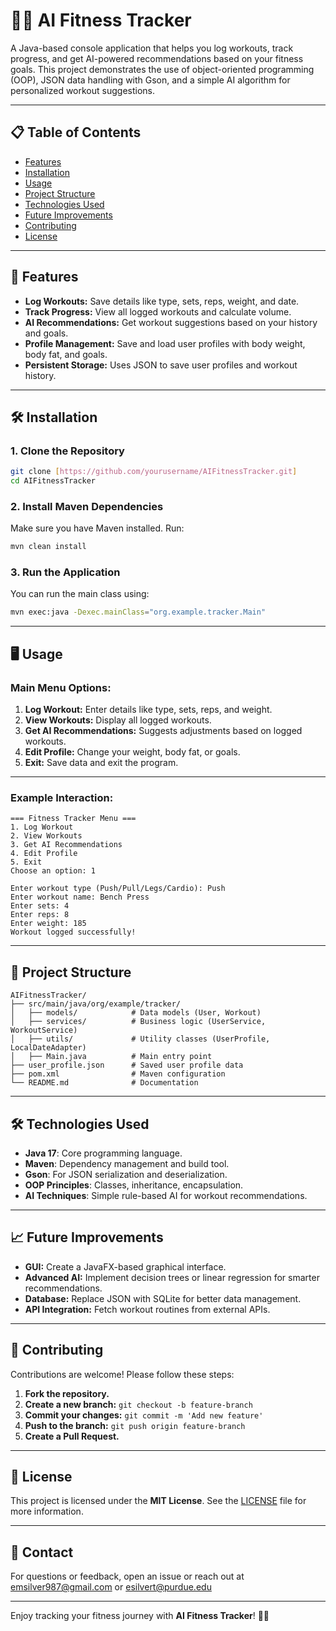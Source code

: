# 🏋️‍♂️ AI Fitness Tracker
A Java-based console application that helps you log workouts, track progress, and get AI-powered recommendations based on your fitness goals. This project demonstrates the use of object-oriented programming (OOP), JSON data handling with Gson, and a simple AI algorithm for personalized workout suggestions.

---

## 📋 **Table of Contents**
- [Features](#features)
- [Installation](#installation)
- [Usage](#usage)
- [Project Structure](#project-structure)
- [Technologies Used](#technologies-used)
- [Future Improvements](#future-improvements)
- [Contributing](#contributing)
- [License](#license)

---

## 🚀 **Features**
- **Log Workouts:** Save details like type, sets, reps, weight, and date.  
- **Track Progress:** View all logged workouts and calculate volume.  
- **AI Recommendations:** Get workout suggestions based on your history and goals.  
- **Profile Management:** Save and load user profiles with body weight, body fat, and goals.  
- **Persistent Storage:** Uses JSON to save user profiles and workout history.

---

## 🛠 **Installation**

### 1. **Clone the Repository**
```bash
git clone [https://github.com/yourusername/AIFitnessTracker.git]
cd AIFitnessTracker
```

### 2. **Install Maven Dependencies**
Make sure you have Maven installed. Run:
```bash
mvn clean install
```

### 3. **Run the Application**
You can run the main class using:
```bash
mvn exec:java -Dexec.mainClass="org.example.tracker.Main"
```

---

## 🖥 **Usage**

### **Main Menu Options:**
1. **Log Workout:** Enter details like type, sets, reps, and weight.  
2. **View Workouts:** Display all logged workouts.  
3. **Get AI Recommendations:** Suggests adjustments based on logged workouts.  
4. **Edit Profile:** Change your weight, body fat, or goals.  
5. **Exit:** Save data and exit the program.  

---

### **Example Interaction:**
```
=== Fitness Tracker Menu ===
1. Log Workout
2. View Workouts
3. Get AI Recommendations
4. Edit Profile
5. Exit
Choose an option: 1

Enter workout type (Push/Pull/Legs/Cardio): Push
Enter workout name: Bench Press
Enter sets: 4
Enter reps: 8
Enter weight: 185
Workout logged successfully!
```

---

## 📂 **Project Structure**
```
AIFitnessTracker/
├── src/main/java/org/example/tracker/
│   ├── models/            # Data models (User, Workout)
│   ├── services/          # Business logic (UserService, WorkoutService)
│   ├── utils/             # Utility classes (UserProfile, LocalDateAdapter)
│   ├── Main.java          # Main entry point
├── user_profile.json      # Saved user profile data
├── pom.xml                # Maven configuration
└── README.md              # Documentation
```

---

## 🛠 **Technologies Used**
- **Java 17**: Core programming language.  
- **Maven**: Dependency management and build tool.  
- **Gson**: For JSON serialization and deserialization.  
- **OOP Principles**: Classes, inheritance, encapsulation.  
- **AI Techniques**: Simple rule-based AI for workout recommendations.

---

## 📈 **Future Improvements**
- **GUI:** Create a JavaFX-based graphical interface.  
- **Advanced AI:** Implement decision trees or linear regression for smarter recommendations.  
- **Database:** Replace JSON with SQLite for better data management.  
- **API Integration:** Fetch workout routines from external APIs.

---

## 🤝 **Contributing**
Contributions are welcome! Please follow these steps:
1. **Fork the repository.**  
2. **Create a new branch:** `git checkout -b feature-branch`  
3. **Commit your changes:** `git commit -m 'Add new feature'`  
4. **Push to the branch:** `git push origin feature-branch`  
5. **Create a Pull Request.**

---

## 📜 **License**
This project is licensed under the **MIT License**. See the [LICENSE](LICENSE) file for more information.

---

## 💬 **Contact**
For questions or feedback, open an issue or reach out at emsilver987@gmail.com or esilvert@purdue.edu

---

Enjoy tracking your fitness journey with **AI Fitness Tracker**! 💪🤖
